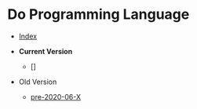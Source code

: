 # Do Programming Language
- [Index](Index.md)
- **Current Version**
  - []

- Old Version
  - [pre-2020-06-X](pre--2020-06-X.md)

